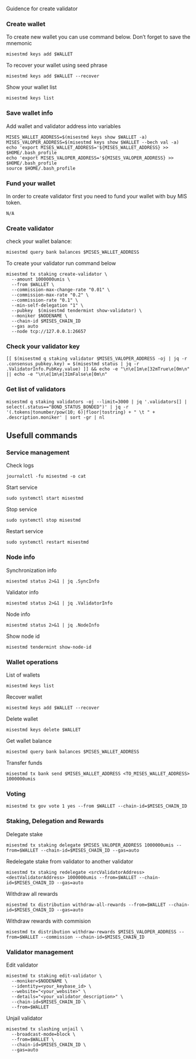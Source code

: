 Guidence for create validator

### Create wallet
To create new wallet you can use command below. Don’t forget to save the mnemonic
```
misestmd keys add $WALLET
```

To recover your wallet using seed phrase
```
misestmd keys add $WALLET --recover
```

Show your wallet list
```
misestmd keys list
```

### Save wallet info
Add wallet and validator address into variables 
```
MISES_WALLET_ADDRESS=$(misestmd keys show $WALLET -a)
MISES_VALOPER_ADDRESS=$(misestmd keys show $WALLET --bech val -a)
echo 'export MISES_WALLET_ADDRESS='${MISES_WALLET_ADDRESS} >> $HOME/.bash_profile
echo 'export MISES_VALOPER_ADDRESS='${MISES_VALOPER_ADDRESS} >> $HOME/.bash_profile
source $HOME/.bash_profile
```

### Fund your wallet
In order to create validator first you need to fund your wallet with buy MIS token.
```
N/A
```

### Create validator

check your wallet balance:
```
misestmd query bank balances $MISES_WALLET_ADDRESS
```
To create your validator run command below
```
misestmd tx staking create-validator \
  --amount 1000000umis \
  --from $WALLET \
  --commission-max-change-rate "0.01" \
  --commission-max-rate "0.2" \
  --commission-rate "0.1" \
  --min-self-delegation "1" \
  --pubkey  $(misestmd tendermint show-validator) \
  --moniker $NODENAME \
  --chain-id $MISES_CHAIN_ID
  --gas auto
  --node tcp://127.0.0.1:26657
```

### Check your validator key
```
[[ $(misestmd q staking validator $MISES_VALOPER_ADDRESS -oj | jq -r .consensus_pubkey.key) = $(misestmd status | jq -r .ValidatorInfo.PubKey.value) ]] && echo -e "\n\e[1m\e[32mTrue\e[0m\n" || echo -e "\n\e[1m\e[31mFalse\e[0m\n"
```

### Get list of validators
```
misestmd q staking validators -oj --limit=3000 | jq '.validators[] | select(.status=="BOND_STATUS_BONDED")' | jq -r '(.tokens|tonumber/pow(10; 6)|floor|tostring) + " \t " + .description.moniker' | sort -gr | nl
```

## Usefull commands
### Service management
Check logs
```
journalctl -fu misestmd -o cat
```

Start service
```
sudo systemctl start misestmd
```

Stop service
```
sudo systemctl stop misestmd
```

Restart service
```
sudo systemctl restart misestmd
```

### Node info
Synchronization info
```
misestmd status 2>&1 | jq .SyncInfo
```

Validator info
```
misestmd status 2>&1 | jq .ValidatorInfo
```

Node info
```
misestmd status 2>&1 | jq .NodeInfo
```

Show node id
```
misestmd tendermint show-node-id
```

### Wallet operations
List of wallets
```
misestmd keys list
```

Recover wallet
```
misestmd keys add $WALLET --recover
```

Delete wallet
```
misestmd keys delete $WALLET
```

Get wallet balance
```
misestmd query bank balances $MISES_WALLET_ADDRESS
```

Transfer funds
```
misestmd tx bank send $MISES_WALLET_ADDRESS <TO_MISES_WALLET_ADDRESS> 1000000umis
```

### Voting
```
misestmd tx gov vote 1 yes --from $WALLET --chain-id=$MISES_CHAIN_ID
```

### Staking, Delegation and Rewards
Delegate stake
```
misestmd tx staking delegate $MISES_VALOPER_ADDRESS 1000000umis --from=$WALLET --chain-id=$MISES_CHAIN_ID --gas=auto
```

Redelegate stake from validator to another validator
```
misestmd tx staking redelegate <srcValidatorAddress> <destValidatorAddress> 1000000umis --from=$WALLET --chain-id=$MISES_CHAIN_ID --gas=auto
```

Withdraw all rewards
```
misestmd tx distribution withdraw-all-rewards --from=$WALLET --chain-id=$MISES_CHAIN_ID --gas=auto
```

Withdraw rewards with commision
```
misestmd tx distribution withdraw-rewards $MISES_VALOPER_ADDRESS --from=$WALLET --commission --chain-id=$MISES_CHAIN_ID
```

### Validator management
Edit validator
```
misestmd tx staking edit-validator \
  --moniker=$NODENAME \
  --identity=<your_keybase_id> \
  --website="<your_website>" \
  --details="<your_validator_description>" \
  --chain-id=$MISES_CHAIN_ID \
  --from=$WALLET
```

Unjail validator
```
misestmd tx slashing unjail \
  --broadcast-mode=block \
  --from=$WALLET \
  --chain-id=$MISES_CHAIN_ID \
  --gas=auto
```

